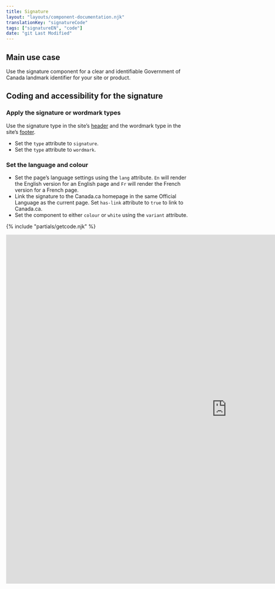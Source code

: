 ```yaml
---
title: Signature
layout: "layouts/component-documentation.njk"
translationKey: "signatureCode"
tags: ["signatureEN", "code"]
date: "git Last Modified"
---
```


## Main use case

Use the signature component for a clear and identifiable Government of Canada landmark identifier for your site or product.

## Coding and accessibility for the signature

### Apply the signature or wordmark types

Use the signature type in the site’s <a href="{{ links.header }}">header</a> and the wordmark type in the site’s <a href="{{ links.footer }}">footer</a>.

- Set the `type` attribute to `signature`.
- Set the `type` attribute to `wordmark`.

### Set the language and colour

- Set the page’s language settings using the `lang` attribute. `En` will render the English version for an English page and `Fr` will render the French version for a French page.
- Link the signature to the Canada.ca homepage in the same Official Language as the current page. Set `has-link` attribute to `true` to link to Canada.ca.
- Set the component to either `colour` or `white` using the `variant` attribute.

{% include "partials/getcode.njk" %}

<iframe
  title="Overview of gcds-side-nav properties and events."
  src="https://cds-snc.github.io/gcds-components/iframe.html?viewMode=docs&singleStory=true&id=components-signature--events-properties#events--properties"
  width="1200"
  height="950"
  style="display: block; margin: 0 auto;"
  frameBorder="0"
  allow="clipboard-write"
></iframe>